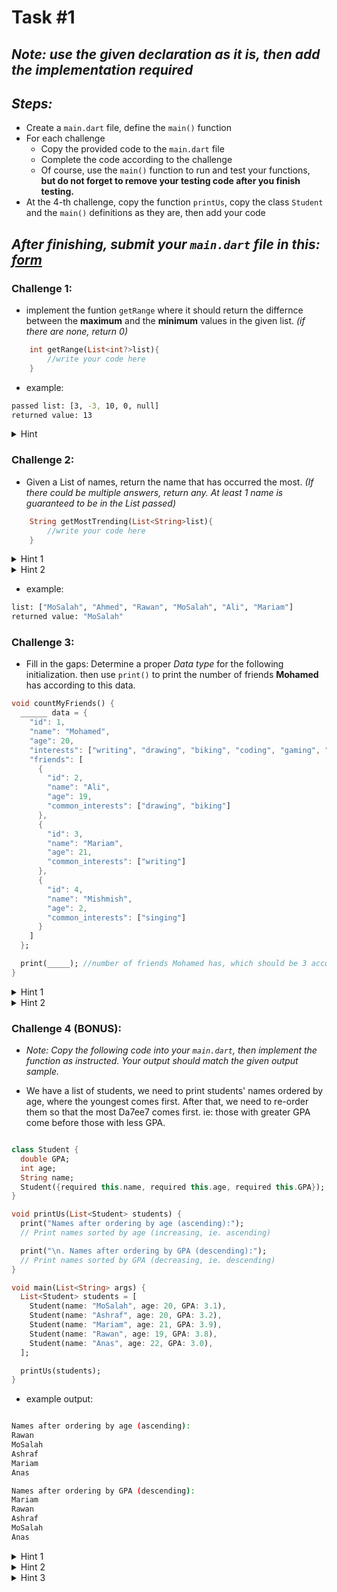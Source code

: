 # Task #1

## _Note: use the given declaration as it is, then add the implementation required_

## _Steps:_

- Create a `main.dart` file, define the `main()` function
- For each challenge
  - Copy the provided code to the `main.dart` file
  - Complete the code according to the challenge
  - Of course, use the `main()` function to run and test your functions, **but do not forget to remove your testing code after you finish testing.**
- At the 4-th challenge, copy the function `printUs`, copy the class `Student` and the `main()` definitions as they are, then add your code

## _After finishing, submit your `main.dart` file in this: [form](https://forms.gle/mKjMRwaeqKd1vWrE9)_

### Challenge 1:

- implement the funtion `getRange` where it should return the differnce between the **maximum** and the **minimum** values in the given list.
  _(if there are none, return 0)_

```dart
    int getRange(List<int?>list){
        //write your code here
    }
```

- example:

```bash
passed list: [3, -3, 10, 0, null]
returned value: 13
```

<details>
<summary>Hint</summary>

Values are nullable, maybe we can filter out the nulls first?

</details>

### Challenge 2:

- Given a List of names, return the name that has occurred the most.
  _(If there could be multiple answers, return any. At least 1 name is guaranteed to be in the List passed)_

```dart
    String getMostTrending(List<String>list){
        //write your code here
    }
```

<details>
<summary>Hint 1</summary>

Is there something that can link a name to number?

</details>
<details>
<summary>Hint 2</summary>

If we can link a name to the number of times it occurred, we will know who occurred the most!

</details>

- example:

```bash
list: ["MoSalah", "Ahmed", "Rawan", "MoSalah", "Ali", "Mariam"]
returned value: "MoSalah"
```

### Challenge 3:

- Fill in the gaps: Determine a proper _Data type_ for the following initialization. then use `print()` to print the number of friends **Mohamed** has according to this data.

```dart
void countMyFriends() {
  ______ data = {
    "id": 1,
    "name": "Mohamed",
    "age": 20,
    "interests": ["writing", "drawing", "biking", "coding", "gaming", "singing"],
    "friends": [
      {
        "id": 2,
        "name": "Ali",
        "age": 19,
        "common_interests": ["drawing", "biking"]
      },
      {
        "id": 3,
        "name": "Mariam",
        "age": 21,
        "common_interests": ["writing"]
      },
      {
        "id": 4,
        "name": "Mishmish",
        "age": 2,
        "common_interests": ["singing"]
      }
    ]
  };

  print(_____); //number of friends Mohamed has, which should be 3 according to the data
}
```

<details>
<summary>Hint 1</summary>

This data looks structured, for each string there is some corresponding value

</details>
<details>
<summary>Hint 2</summary>

We need something that can store key-value pairs, and then we need to determine the suitable data type

</details>

### Challenge 4 (BONUS):

- _Note: Copy the following code into your `main.dart`, then implement the function as instructed. Your output should match the given output sample._

- We have a list of students, we need to print students' names ordered by age, where the youngest comes first. After that, we need to re-order them so that the most Da7ee7 comes first. ie: those with greater GPA come before those with less GPA.

```dart

class Student {
  double GPA;
  int age;
  String name;
  Student({required this.name, required this.age, required this.GPA});
}

void printUs(List<Student> students) {
  print("Names after ordering by age (ascending):");
  // Print names sorted by age (increasing, ie. ascending)

  print("\n. Names after ordering by GPA (descending):");
  // Print names sorted by GPA (decreasing, ie. descending)
}

void main(List<String> args) {
  List<Student> students = [
    Student(name: "MoSalah", age: 20, GPA: 3.1),
    Student(name: "Ashraf", age: 20, GPA: 3.2),
    Student(name: "Mariam", age: 21, GPA: 3.9),
    Student(name: "Rawan", age: 19, GPA: 3.8),
    Student(name: "Anas", age: 22, GPA: 3.0),
  ];

  printUs(students);
}
```

- example output:

```bash

Names after ordering by age (ascending):
Rawan
MoSalah
Ashraf
Mariam
Anas

Names after ordering by GPA (descending):
Mariam
Rawan
Ashraf
MoSalah
Anas
```

<details>
<summary>Hint 1</summary>

We normally sort lists using `sort()`, but at this case we have a user-defined class with multiple fields (age, GPA, name...). The program does NOT know that want to sort objects based on age or GPA. How can we make it know that?

</details>

<details>
<summary>Hint 2</summary>

Take strings as an example. To compare strings S1 and S1, we use S1.compareTo(S2). Now we want to compare students, can we perhaps define `compareTo()` to match our situation somehow?

</details>
<details>

<summary>Hint 3</summary>

[Take a look here](https://stackoverflow.com/questions/53547997/sort-a-list-of-objects-in-flutter-dart-by-property-value)

</details>

